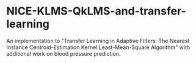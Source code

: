 # NICE-KLMS-QkLMS-and-transfer-learning
An implementation to "Transfer Learning in Adaptive Filters: The Nearest Instance Centroid-Estimation Kernel Least-Mean-Square Algorithm" with additional work on blood pressure prediction.
